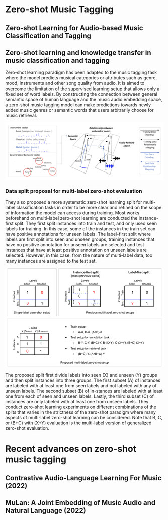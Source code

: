 # Zero-shot Music Tagging

## Zero-shot Learning for Audio-based Music Classification and Tagging
## Zero-shot learning and knowledge transfer in music classification and tagging
Zero-shot learning paradigm has been adapted to the music tagging task where the model predicts musical categories or attributes such as genre, mood, instruments and other song quality from audio. It is aimed to overcome the limitation of the supervised learning setup that allows only a fixed set of word labels.
By constructing the connection between general semantic space of human language and the music audio embedding space, a zero-shot music tagging model can make predictions towards newly added music genres or semantic words that users arbitrarily choose for music retrieval. 

<img src = "../assets/zsl/zsl_music_tagging.png" width=1000>

### Data split proposal for multi-label zero-shot evaluation
They also proposed a more systematic zero-shot learning split for multi-label classification tasks in order to be more clear and refined on the scope of information the model can access during training. 
Most works beforehand on multi-label zero-shot learning are conducted the instance-first split. They first split instances into train and test, and only used seen labels for training. In this case, some of the instances in the train set can have positive annotations for unseen labels. The label-first split where labels are first split into seen and unseen groups, training instances that have no positive annotation for unseen labels are selected and test instances that have at least positive annotation on unseen labels are selected. However, in this case, from the nature of multi-label data, too many instances are assigned to the test set.

<img src = "../assets/zsl/zeroshot_split3.png" width=600> 

The proposed split first divide labels into seen (X) and unseen (Y) groups and then split instances into three groups. The first subset (A) of instances are labeled with at least one from seen labels and not labeled with any of unseen labels. The second subset (B) of in-stances are labeled with at least one from each of seen and unseen labels. Lastly, the third subset (C) of instances are only labeled with at least one from unseen labels. They conduct zero-shot learning experiments on different combinations of the splits that varies in the strictness of the zero-shot paradigm where many aspects of multi-label zero-shot learning can be considered. Note that B, C, or (B+C) with (X+Y) evaluation is the multi-label version of generalized zero-shot evaluation.



# Recent advances on zero-shot music tagging

## Contrastive Audio-Language Learning For Music (2022)

## MuLan: A Joint Embedding of Music Audio and Natural Language (2022)


